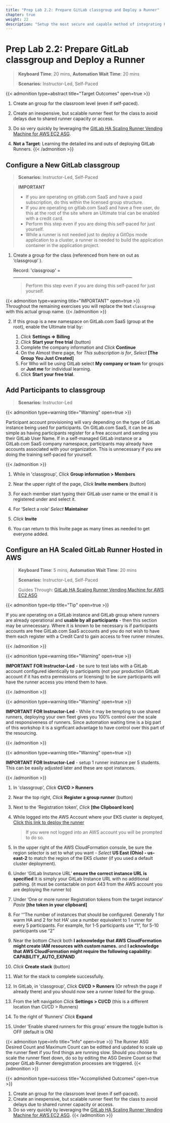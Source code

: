 ```yaml
---
title: "Prep Lab 2.2: Prepare GitLab classgroup and Deploy a Runner"
chapter: true
weight: 22
description: "Setup the most secure and capable method of integrating Kubernetes with GitLab."
---
```


# Prep Lab 2.2: Prepare GitLab classgroup and Deploy a Runner

> **Keyboard Time**: 20 mins, **Automation Wait Time**: 20 mins
>
> **Scenarios:** Instructor-Led, Self-Paced

{{< admonition type=abstract title="Target Outcomes" open=true >}}

1. Create an group for the classroom level (even if self-paced).

2. Create an inexpensive, but scalable runner fleet for the class to avoid delays due to shared runner capacity or access.

3. Do so very quickly by leveraging the [GitLab HA Scaling Runner Vending Machine for AWS EC2 ASG](https://gitlab.com/guided-explorations/aws/gitlab-runner-autoscaling-aws-asg).

4. **Not a Target**: Learning the detailed ins and outs of deploying GitLab Runners.
   {{< /admonition >}}

## Configure a New GitLab classgroup

> **Scenarios:** Instructor-Led, Self-Paced



> **IMPORTANT**
>
> - If you are operating on gitlab.com SaaS and have a paid subscription, do this within the licensed group structure.
> - If you are operating on gitlab.com SaaS and have a free user, do this at the root of the site where an Ultimate trial can be enabled with a credit card.
> - Perform this step even if you are doing this self-paced for just yourself.
> - While a runner is not needed just to deploy a GitOps mode application to a cluster, a runner is needed to build the application container in the application project.
> 

1. Create a group for the class (referenced from here on out as ‘classgroup’ ). 

   Record: 'classgroup' = ___________________________________________________________

   > Perform this step even if you are doing this self-paced for just yourself.

{{< admonition type=warning title="IMPORTANT" open=true >}}
Throughout the remaining exercises you will replace the text `classgroup` with this actual group name.
{{< /admonition >}}

2. If this group is a new namespace on GitLab.com SaaS (group at the root), enable the Ultimate trial by:

   1. *Click* **Settings => Billing**
   2. *Click* **Start your free trial** (button)
   3. Complete the company information and *Click* **Continue**
   4. On the Almost there page, for *This subscription is for*, *Select* **[The Group You Just Created]**
   5. For Who will be using GitLab select **My company or team** for groups or **Just me** for individual learning.
   6. *Click* **Start your free trial**.

## Add Participants to classgroup

> **Scenarios:** Instructor-Led

{{< admonition type=warning title="Warning" open=true >}}

Participant account provisioning will vary depending on the type of GitLab instance being used for participants. On GitLab.com SaaS, it can be as simple as having participants register for a free account and sending you their GitLab User Name. If in a self-managed GitLab instance or a GitLab.com SaaS company namespace, participants may already have accounts associated with your organization.
This is unnecessary if you are doing the training self-paced for yourself.

{{< /admonition >}}

1. While in  'classgroup', *Click* **Group information > Members**

2. Near the upper right of the page, *Click* **Invite members** (button)

3. For each member start typing their GitLab user name or the email it is registered under and select it.

4. For ‘Select a role’ *Select* **Maintainer**

5. *Click* **Invite**

6. You can return to this Invite page as many times as needed to get everyone added.

## Configure an HA Scaled GitLab Runner Hosted in AWS

> **Keyboard Time**: 5 mins, **Automation Wait Time**: 20 mins
>
> **Scenarios:** Instructor-Led, Self-Paced
>
> Guides Through: [GitLab HA Scaling Runner Vending Machine for AWS EC2 ASG](https://gitlab.com/guided-explorations/aws/gitlab-runner-autoscaling-aws-asg/)

{{< admonition type=tip title="Tip" open=true >}}

If you are operating on a GitLab instance and GitLab group where runners are already operational and **usable by all participants** - then this section may be unnecessary. Where it is known to be necessary is if participants accounts are free GitLab.com SaaS accounts and you do not wish to have them each register with a Credit Card to gain access to free runner minutes.

{{< /admonition >}}

{{< admonition type=warning title="Warning" open=true >}}

**IMPORTANT FOR Instructor-Led** - be sure to test labs with a GitLab account configured identically to participants (not your production GItLab account if it has extra permissions or licensing) to be sure participants will have the runner access you intend them to have.

{{< /admonition >}}

{{< admonition type=warning title="Warning" open=true >}}

**IMPORTANT FOR Instructor-Led** - While it may be tempting to use shared runners, deploying your own fleet gives you 100% control over the scale and responsiveness of runners. Since automation waiting time is a big part of this workshop it is a signficant advantage to have control over this part of the resourcing.

{{< /admonition >}}

{{< admonition type=warning title="Warning" open=true >}}

**IMPORTANT FOR Instructor-Led** - setup 1 runner instance per 5 students. This can be easily adjusted later and these are spot instances.

{{< /admonition >}}

1. In 'classgroup', *Click* **CI/CD > Runners**
2. Near the top right, *Click* **Register a group runner** (button)
3. Next to the ‘Registration token’, *Click* **[the Clipboard Icon]**
4. While logged into the AWS Account where your EKS cluster is deployed, [Click this link to deploy the runner](https://us-west-2.console.aws.amazon.com/cloudformation/home?region=us-west-2#/stacks/create/review?templateURL=https://gl-public-templates.s3.amazonaws.com/cfn/v1.4.9-alpha14/easybutton-amazon-linux-2-docker-manual-scaling-with-schedule-spotonly.cf.yml&stackName=linux-docker-spotonly)

   > If you were not logged into an AWS account you will be prompted to do so.
5. In the upper right of the AWS CloudFormation console, be sure the region selector is set to what you want - *Select* **US East (Ohio) - us-east-2** to match the region of the EKS cluster (if you used a default cluster deployment).
6. Under ‘GitLab Instance URL’ **ensure the correct instance URL is specified** It is simply your GitLab Instance URL with no additional pathing. (it must be contactable on port 443 from the AWS account you are deploying the runner to)
7. Under ‘One or more runner Registration tokens from the target instance’ *Paste* **[the token in your clipboard]**
8. For ‘‘’The number of instances that should be configured. Generally 1 for warm HA and 2 for hot HA' use a number equivalent to 1 runner for every 5 participants. For example, for 1-5 participants use “1”, for 5-10 participants use “2”
9. Near the bottom *Check* both **I acknowledge that AWS CloudFormation might create IAM resources with custom names.** and **I acknowledge that AWS CloudFormation might require the following capability: CAPABILITY_AUTO_EXPAND**
10. *Click* **Create stack** (button)
11. Wait for the stack to complete successfully.
12. In GitLab, in 'classgroup', *Click* **CI/CD > Runners** (Or refresh the page if already there) and you should now see a runner listed for the group.
13. From the left navigation *Click* **Settings > CI/CD** (this is a different location than CI/CD > Runners)
14. To the right of ‘Runners’ *Click* **Expand**
15. Under ‘Enable shared runners for this group’ ensure the toggle button is OFF (default is ON)

{{< admonition type=info title="Info" open=true >}}
The Runner ASG Desired Count and Maximum Count can be editted and updated to scale up the runner fleet if you find things are running slow. Should you choose to scale the runner fleet down, do so by editing the ASG Desire Count so that proper GitLab Runner deregistration processes are triggered.
{{< /admonition >}}

{{< admonition type=success title="Accomplished Outcomes" open=true >}}

1. Create an group for the classroom level (even if self-paced).
2. Create an inexpensive, but scalable runner fleet for the class to avoid delays due to shared runner capacity or access.
3. Do so very quickly by leveraging the [GitLab HA Scaling Runner Vending Machine for AWS EC2 ASG](https://gitlab.com/guided-explorations/aws/gitlab-runner-autoscaling-aws-asg).
   {{< /admonition >}}